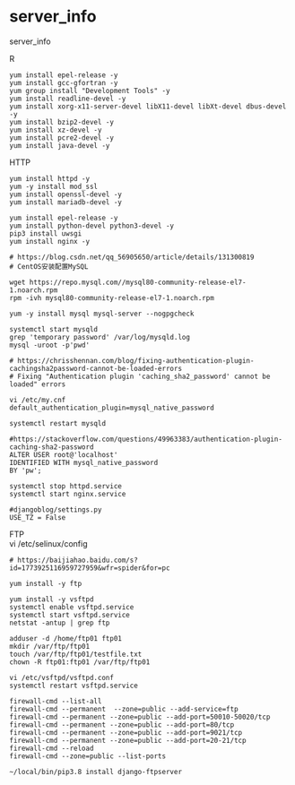 # server_info
server_info

    
R

    yum install epel-release -y
    yum install gcc-gfortran -y
    yum group install "Development Tools" -y
    yum install readline-devel -y
    yum install xorg-x11-server-devel libX11-devel libXt-devel dbus-devel -y
    yum install bzip2-devel -y
    yum install xz-devel -y
    yum install pcre2-devel -y
    yum install java-devel -y

HTTP   

    yum install httpd -y
    yum -y install mod_ssl
    yum install openssl-devel -y
    yum install mariadb-devel -y
    
    yum install epel-release -y
    yum install python-devel python3-devel -y    
    pip3 install uwsgi    
    yum install nginx -y

    # https://blog.csdn.net/qq_56905650/article/details/131300819
    # CentOS安装配置MySQL
    
    wget https://repo.mysql.com//mysql80-community-release-el7-1.noarch.rpm
    rpm -ivh mysql80-community-release-el7-1.noarch.rpm
    
    yum -y install mysql mysql-server --nogpgcheck

    systemctl start mysqld
    grep 'temporary password' /var/log/mysqld.log
    mysql -uroot -p'pwd'

    # https://chrisshennan.com/blog/fixing-authentication-plugin-cachingsha2password-cannot-be-loaded-errors
    # Fixing "Authentication plugin 'caching_sha2_password' cannot be loaded" errors
    
    vi /etc/my.cnf
    default_authentication_plugin=mysql_native_password

    systemctl restart mysqld

    #https://stackoverflow.com/questions/49963383/authentication-plugin-caching-sha2-password
    ALTER USER root@'localhost'
    IDENTIFIED WITH mysql_native_password
    BY 'pw';

    systemctl stop httpd.service
    systemctl start nginx.service

    #djangoblog/settings.py
    USE_TZ = False

FTP   
    vi /etc/selinux/config
    
    # https://baijiahao.baidu.com/s?id=1773925116959727959&wfr=spider&for=pc

    yum install -y ftp
    
    yum install -y vsftpd
    systemctl enable vsftpd.service
    systemctl start vsftpd.service
    netstat -antup | grep ftp
    
    adduser -d /home/ftp01 ftp01
    mkdir /var/ftp/ftp01
    touch /var/ftp/ftp01/testfile.txt
    chown -R ftp01:ftp01 /var/ftp/ftp01

    vi /etc/vsftpd/vsftpd.conf
    systemctl restart vsftpd.service

    firewall-cmd --list-all
    firewall-cmd --permanent  --zone=public --add-service=ftp
    firewall-cmd --permanent --zone=public --add-port=50010-50020/tcp
    firewall-cmd --permanent --zone=public --add-port=80/tcp
    firewall-cmd --permanent --zone=public --add-port=9021/tcp
    firewall-cmd --permanent --zone=public --add-port=20-21/tcp
    firewall-cmd --reload
    firewall-cmd --zone=public --list-ports

    ~/local/bin/pip3.8 install django-ftpserver








